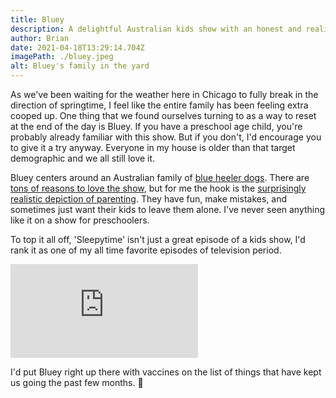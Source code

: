 ```yaml
---
title: Bluey
description: A delightful Australian kids show with an honest and realistic view of parenting.
author: Brian
date: 2021-04-18T13:29:14.704Z
imagePath: ./bluey.jpeg
alt: Bluey's family in the yard
---
```


As we've been waiting for the weather here in Chicago to fully break in the direction of springtime, I feel like the entire family has been feeling extra cooped up. One thing that we found ourselves turning to as a way to reset at the end of the day is Bluey. If you have a preschool age child, you're probably already familiar with this show. But if you don't, I'd encourage you to give it a try anyway. Everyone in my house is older than that target demographic and we all still love it.

Bluey centers around an Australian family of [blue heeler dogs](https://en.wikipedia.org/wiki/Australian_Cattle_Dog). There are [tons of reasons to love the show](https://geekmom.com/2019/09/12-reasons-why-you-will-love-bluey/), but for me the hook is the [surprisingly realistic depiction of parenting](https://www.the-father-hood.com/article/bluey-how-a-cartoon-dog-became-your-ultimate-guide-to-fatherhood/). They have fun, make mistakes, and sometimes just want their kids to leave them alone. I've never seen anything like it on a show for preschoolers.

To top it all off, 'Sleepytime' isn't just a great episode of a kids show, I'd rank it as one of my all time favorite episodes of television period.

<iframe src="https://www.youtube.com/embed/hfkyGAQyNvg" title="YouTube video player" frameborder="0" allow="accelerometer; autoplay; clipboard-write; encrypted-media; gyroscope; picture-in-picture; web-share" allowfullscreen></iframe>

I'd put Bluey right up there with vaccines on the list of things that have kept us going the past few months. 🐾
